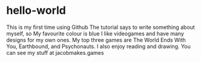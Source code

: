 # hello-world
This is my first time using Github
The tutorial says to write something about myself, so
My favourite colour is blue
I like videogames and have many designs for my own ones.
My top three games are The World Ends With You, Earthbound, and Psychonauts.
I also enjoy reading and drawing.
You can see my stuff at jacobmakes.games 
